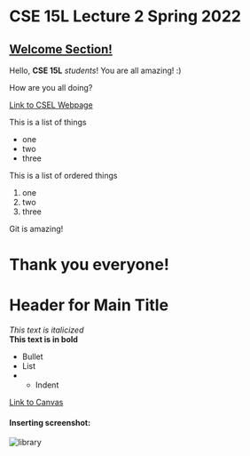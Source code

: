 
# CSE 15L Lecture 2 Spring 2022

## [Welcome Section!](https://sites.google.com/eng.ucsd.edu/cse-15l-spring-2022/home?authuser=0)

Hello, **CSE 15L** *students*! You are all amazing! :)

How are you all doing?

[Link to CSEL Webpage](https://sites.google.com/eng.ucsd.edu/cse-15l-spring-2022/home?authuser=0)

This is a list of things
* one
* two
* three

This is a list of ordered things
1. one
2. two
3. three

Git is amazing!

# Thank you everyone!

# Header for Main Title

*This text is italicized* <br>
**This text is in bold** <br>

* Bullet
* List
* * Indent

[Link to Canvas](canvas.ucsd.edu)

#### Inserting screenshot:
![library](https://user-images.githubusercontent.com/103288140/162632731-36feb438-a7a8-421d-9e96-dbae0cb40027.PNG)

